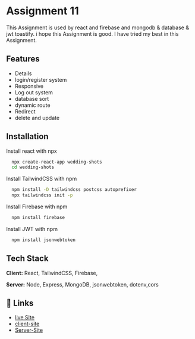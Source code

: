 
# Assignment 11

This Assignment is used by react and firebase and mongodb & database & jwt toastify. i hope this Assignment is good. I have tried my best in this Assignment.
## Features

- Details
- login/register system
- Responsive
- Log out system
- database sort
- dynamic route
- Redirect
- delete and update


## Installation

Install react with npx

```bash
  npx create-react-app wedding-shots
  cd wedding-shots
``` 
Install TailwindCSS with npm
```bash
  npm install -D tailwindcss postcss autoprefixer
  npx tailwindcss init -p
```
Install Firebase with npm
```bash
  npm install firebase
```
Install JWT with npm
```bash
  npm install jsonwebtoken
```
## Tech Stack

**Client:** React, TailwindCSS, Firebase,

**Server:** Node, Express, MongoDB, jsonwebtoken, dotenv,cors


## 🔗 Links
- [live SIte](https://wedding-shots-5055a.web.app/)
- [client-site](https://github.com/Porgramming-Hero-web-course/b6a11-service-review-client-side-Razibul-Islam)
- [Server-Site](https://github.com/Porgramming-Hero-web-course/b6a11-service-review-server-side-Razibul-Islam)

